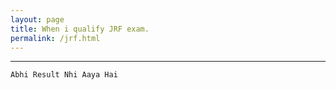 ```yaml
---
layout: page
title: When i qualify JRF exam.
permalink: /jrf.html
---
```


---

`Abhi Result Nhi Aaya Hai`
